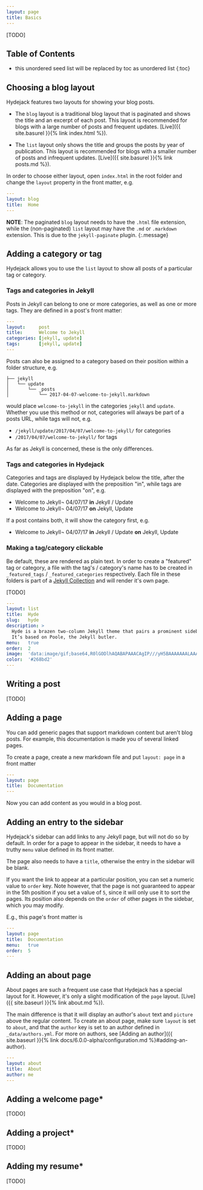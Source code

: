 ```yaml
---
layout: page
title: Basics
---
```


[TODO]

## Table of Contents
* this unordered seed list will be replaced by toc as unordered list
{:toc}

<!-- ## Basics -->
## Choosing a blog layout
Hydejack features two layouts for showing your blog posts.

* The `blog` layout is a traditional blog layout that is paginated and shows the title and an excerpt of each post. This layout is recommended for blogs with a large number of posts and frequent updates.
[Live]({{ site.basurel }}{% link index.html %}).

* The `list` layout only shows the title and groups the posts by year of publication. This layout is recommended for blogs with a smaller number of posts and infrequent updates.
[Live]({{ site.basurel }}{% link posts.md %}).

In order to choose either layout, open `index.html` in the root folder and change the `layout` property in the front matter, e.g.

~~~yml
---
layout: blog
title:  Home
---
~~~

**NOTE**: The paginated `blog` layout needs to have the `.html` file extension, while the (non-paginated) `list` layout may have the `.md` or `.markdown` extension. This is due to the `jekyll-paginate` plugin.
{:.message}

## Adding a category or tag
Hydejack allows you to use the `list` layout to show all posts of a particular tag or category.

### Tags and categories in Jekyll
Posts in Jekyll can belong to one or more categories, as well as one or more tags. They are defined in a post's front matter:

~~~yml
---
layout:     post
title:      Welcome to Jekyll
categories: [jekyll, update]
tags:       [jekyll, update]
---
~~~

Posts can also be assigned to a category based on their position within a folder structure, e.g.

~~~
├── jekyll
│   └── update
│       └── _posts
│           └── 2017-04-07-welcome-to-jekyll.markdown
~~~

would place `welcome-to-jekyll` in the categories `jekyll` and `update`.
Whether you use this method or not, categories will always be part of a posts URL, while tags will not, e.g.

* `/jekyll/update/2017/04/07/welcome-to-jekyll/` for categories
* `/2017/04/07/welcome-to-jekyll/` for tags

As far as Jekyll is concerned, these is the only differences.

### Tags and categories in Hydejack

Categories and tags are displayed by Hydejack below the title, after the date. Categories are displayed with the preposition "in", while tags are displayed with the preposition "on", e.g.

* Welcome to Jekyll¬ 04/07/17 **in** Jekyll / Update
* Welcome to Jekyll¬ 04/07/17 **on** Jekyll, Update

If a post contains both, it will show the category first, e.g.

* Welcome to Jekyll¬ 04/07/17 **in** Jekyll / Update **on** Jekyll, Update

### Making a tag/category clickable

Be default, these are rendered as plain text. In order to create a "featured" tag or category, a file with the tag's / category's name has to be created in `_featured_tags` / `_featured_categories` respectively. Each file in these folders is part of a [Jekyll Collection](https://jekyllrb.com/docs/collections/) and will render it's own page.

[TODO]

~~~yml
---
layout: list
title:  Hyde
slug:   hyde
description: >
  Hyde is a brazen two-column Jekyll theme that pairs a prominent sidebar with uncomplicated content.
  It’s based on Poole, the Jekyll butler.
menu:   true
order:  2
image:  'data:image/gif;base64,R0lGODlhAQABAPAAACAgIP///yH5BAAAAAAALAAAAAABAAEAAAICRAEAOw=='
color:  '#268bd2'
---
~~~

## Writing a post

[TODO]

## Adding a page
You can add generic pages that support markdown content but aren't blog posts.
For example, this documentation is made you of several linked pages.

To create a page, create a new markdown file and put `layout: page` in a front matter

~~~yml
---
layout: page
title:  Documentation
---
~~~

Now you can add content as you would in a blog post.

## Adding an entry to the sidebar
Hydejack's sidebar can add links to any Jekyll page, but will not do so by default. In order for a page to appear in the sidebar, it needs to have a truthy `menu` value defined in its front matter.

The page also needs to have a `title`, otherwise the entry in the sidebar will be blank.

If you want the link to appear at a particular position, you can set a numeric value to `order` key. Note however, that the page is not guaranteed to appear in the 5th position if you set a value of `5`, since it will only use it to sort the pages. Its position also depends on the `order` of other pages in the sidebar, which you may modify.

E.g., this page's front matter is

~~~yml
---
layout: page
title:  Documentation
menu:   true
order:  5
---
~~~

## Adding an about page
About pages are such a frequent use case that Hydejack has a special layout for it.
However, it's only a slight modification of the `page` layout.
[Live]({{ site.baseurl }}{% link about.md %}).

The main difference is that it will display an author's `about` text and `picture` above the regular content.
To create an about page, make sure `layout` is set to `about`, and that the `author` key is set to an author defined in `_data/authors.yml`. For more on authors, see [Adding an author]({{ site.baseurl }}{% link docs/6.0.0-alpha/configuration.md %}#adding-an-author).

~~~yml
---
layout: about
title:  About
author: me
---
~~~

## Adding a welcome page*
[TODO]

## Adding a project*
[TODO]

## Adding my resume*
[TODO]
